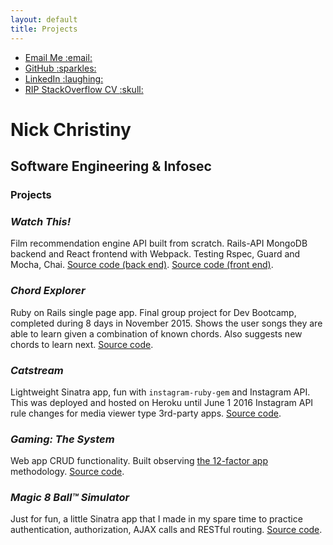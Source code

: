 ```yaml
---
layout: default
title: Projects
---
```

<ul class="projects-bar"> 
    <li><a href="mailto:{{ site.author.email }}?subject=Work" class="external" title="Email me">Email Me :email:</a></li>
    <li><a href="https://github.com/nchristiny" class="external" target="_blank" rel="noopener noreferrer" title="GitHub">GitHub <i class="fa fa-external-link" aria-hidden="true"></i>:sparkles:</a></li>
    <li><a href="https://www.linkedin.com/in/nchristiny"  class="external" target="_blank" rel="noopener noreferrer" title="LinkedIn">LinkedIn <i class="fa fa-external-link" aria-hidden="true"></i>:laughing:</a></li>
    <li><a href="http://stackoverflow.com/cv/nchristiny" class="external" target="_blank" rel="noopener noreferrer" title="StackOverflow CV">RIP StackOverflow CV <i class="fa fa-external-link" aria-hidden="true"></i>:skull:</a></li>
</ul>

# Nick Christiny
## Software Engineering & Infosec
### Projects

### <em>Watch This!</em>
Film recommendation engine API built from scratch. Rails-API MongoDB backend and React frontend with Webpack. Testing Rspec, Guard and Mocha, Chai. <a href="https://github.com/nchristiny/watch-this">Source code (back end)</a>. <a href="https://github.com/nchristiny/ui-watch-this">Source code (front end)</a>.

### <em>Chord Explorer</em>
Ruby on Rails single page app. Final group project for Dev Bootcamp, completed during 8 days in November 2015. Shows the user songs they are able to learn given a combination of known chords. Also suggests new chords to learn next. <a href="https://github.com/nchristiny/chord-explorer">Source code</a>.

### <em>Catstream</em>  
Lightweight Sinatra app, fun with `instagram-ruby-gem` and Instagram API. This was deployed and hosted on Heroku until June 1 2016 Instagram API rule changes for media viewer type 3rd-party apps. <a href="https://github.com/nchristiny/catstream">Source code</a>. 

### <em>Gaming: The System</em>
Web app CRUD functionality. Built observing <a href="http://12factor.net/">the 12-factor app</a> methodology. <a href="https://github.com/adierker/gaming-the-system">Source code</a>.

### <em>Magic 8 Ball™ Simulator</em>
Just for fun, a little Sinatra app that I made in my spare time to practice authentication, authorization, AJAX calls and RESTful routing. <a href="https://github.com/nchristiny/magic-ball">Source code</a>.

